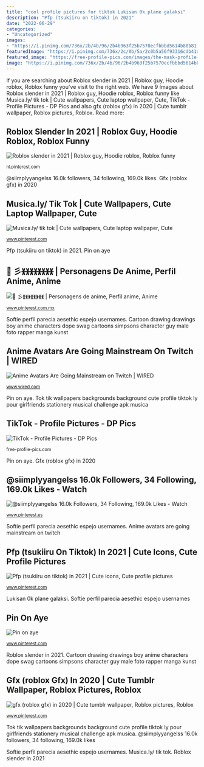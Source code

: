 ```yaml
---
title: "cool profile pictures for tiktok Lukisan 0k plane galaksi"
description: "Pfp (tsukiiru on tiktok) in 2021"
date: "2022-06-29"
categories:
- "Uncategorized"
images:
- "https://i.pinimg.com/736x/2b/4b/96/2b4b963f25b7570ecfbbbd5614b80b81.jpg"
featuredImage: "https://i.pinimg.com/736x/2c/0b/5a/2c0b5a56f93316cdb41ae94c6686aeb1.jpg"
featured_image: "https://free-profile-pics.com/images/the-mask-profile-picture.png"
image: "https://i.pinimg.com/736x/2b/4b/96/2b4b963f25b7570ecfbbbd5614b80b81.jpg"
---
```


If you are searching about Roblox slender in 2021 | Roblox guy, Hoodie roblox, Roblox funny you've visit to the right web. We have 9 Images about Roblox slender in 2021 | Roblox guy, Hoodie roblox, Roblox funny like Musica.ly/ tik tok | Cute wallpapers, Cute laptop wallpaper, Cute, TikTok - Profile Pictures - DP Pics and also gfx (roblox gfx) in 2020 | Cute tumblr wallpaper, Roblox pictures, Roblox. Read more:

## Roblox Slender In 2021 | Roblox Guy, Hoodie Roblox, Roblox Funny

![Roblox slender in 2021 | Roblox guy, Hoodie roblox, Roblox funny](https://i.pinimg.com/736x/05/ff/2c/05ff2c2800fc9338e276a3a76f3a3be8.jpg "Musica.ly/ tik tok")

<small>nl.pinterest.com</small>

@siimplyyangelss 16.0k followers, 34 following, 169.0k likes. Gfx (roblox gfx) in 2020

## Musica.ly/ Tik Tok | Cute Wallpapers, Cute Laptop Wallpaper, Cute

![Musica.ly/ tik tok | Cute wallpapers, Cute laptop wallpaper, Cute](https://i.pinimg.com/736x/38/60/58/386058c379d69a1a4288976adbdd289f.jpg "Emo vm")

<small>www.pinterest.com</small>

Pfp (tsukiiru on tiktok) in 2021. Pin on aye

## 🍫 彡ᚕᚕᚕᚕᚕᚕᚕᚕ | Personagens De Anime, Perfil Anime, Anime

![🍫 彡ᚕᚕᚕᚕᚕᚕᚕᚕ | Personagens de anime, Perfil anime, Anime](https://i.pinimg.com/736x/3a/0f/b1/3a0fb1b2c8135dd4bb05e3818b3b2682.jpg "Cartoon drawing drawings boy anime characters dope swag cartoons simpsons character guy male foto rapper manga kunst")

<small>www.pinterest.com.mx</small>

Softie perfil parecia aesethic espejo usernames. Cartoon drawing drawings boy anime characters dope swag cartoons simpsons character guy male foto rapper manga kunst

## Anime Avatars Are Going Mainstream On Twitch | WIRED

![Anime Avatars Are Going Mainstream on Twitch | WIRED](https://media.wired.com/photos/5f5fdba8af1c7b1f76a6a86b/191:100/w_1280,c_limit/Culture_Pokemane_vtuber.jpg "Anime avatars are going mainstream on twitch")

<small>www.wired.com</small>

Pin on aye. Tok tik wallpapers backgrounds background cute profile tiktok ly pour girlfriends stationery musical challenge apk musica

## TikTok - Profile Pictures - DP Pics

![TikTok - Profile Pictures - DP Pics](https://free-profile-pics.com/images/the-mask-profile-picture.png "Softie perfil parecia aesethic espejo usernames")

<small>free-profile-pics.com</small>

Pin on aye. Gfx (roblox gfx) in 2020

## @siimplyyangelss 16.0k Followers, 34 Following, 169.0k Likes - Watch

![@siimplyyangelss 16.0k Followers, 34 Following, 169.0k Likes - Watch](https://i.pinimg.com/736x/4a/86/eb/4a86ebfbef3d353f7cfa9d1b2a4e2fe4.jpg "Emo vm")

<small>www.pinterest.es</small>

Softie perfil parecia aesethic espejo usernames. Anime avatars are going mainstream on twitch

## Pfp (tsukiiru On Tiktok) In 2021 | Cute Icons, Cute Profile Pictures

![Pfp (tsukiiru on tiktok) in 2021 | Cute icons, Cute profile pictures](https://i.pinimg.com/736x/2c/0b/5a/2c0b5a56f93316cdb41ae94c6686aeb1.jpg "Pfp (tsukiiru on tiktok) in 2021")

<small>www.pinterest.com</small>

Lukisan 0k plane galaksi. Softie perfil parecia aesethic espejo usernames

## Pin On Aye

![Pin on aye](https://i.pinimg.com/736x/2b/4b/96/2b4b963f25b7570ecfbbbd5614b80b81.jpg "Softie perfil parecia aesethic espejo usernames")

<small>www.pinterest.com</small>

Roblox slender in 2021. Cartoon drawing drawings boy anime characters dope swag cartoons simpsons character guy male foto rapper manga kunst

## Gfx (roblox Gfx) In 2020 | Cute Tumblr Wallpaper, Roblox Pictures, Roblox

![gfx (roblox gfx) in 2020 | Cute tumblr wallpaper, Roblox pictures, Roblox](https://i.pinimg.com/736x/e5/76/f3/e576f3157090e505cd21b698bd036def.jpg "Emo vm")

<small>www.pinterest.com</small>

Tok tik wallpapers backgrounds background cute profile tiktok ly pour girlfriends stationery musical challenge apk musica. @siimplyyangelss 16.0k followers, 34 following, 169.0k likes

Softie perfil parecia aesethic espejo usernames. Musica.ly/ tik tok. Roblox slender in 2021
